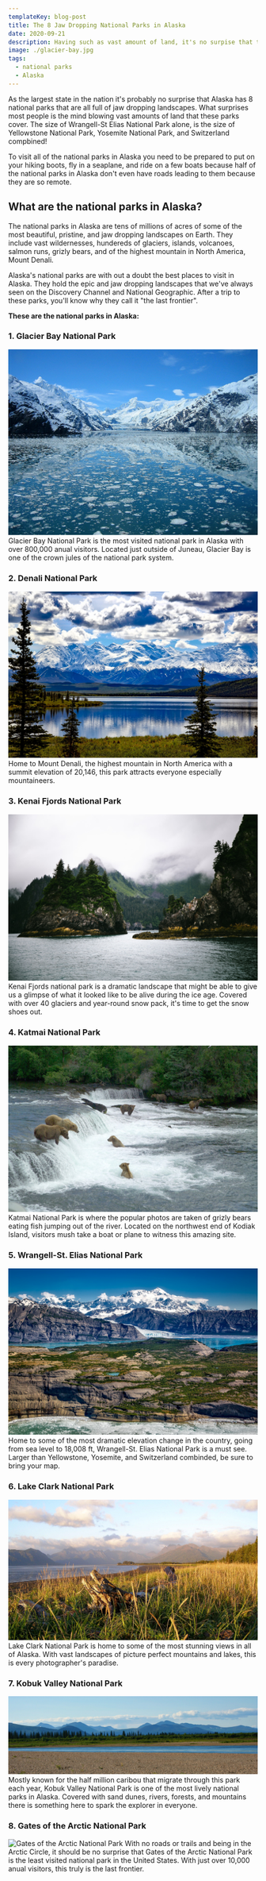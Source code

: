 ```yaml
---
templateKey: blog-post
title: The 8 Jaw Dropping National Parks in Alaska
date: 2020-09-21
description: Having such as vast amount of land, it's no surpise that the Alaska national parks happen to have some of the most jaw dropping landscapes on Earth.
image: ./glacier-bay.jpg
tags:
  - national parks
  - Alaska
---
```

As the largest state in the nation it's probably no surprise that Alaska has 8 national parks that are all full of jaw dropping landscapes. What surprises most people is the mind blowing vast amounts of land that these parks cover. The size of Wrangell-St Elias National Park alone, is the size of Yellowstone National Park, Yosemite National Park, and Switzerland compbined! 

To visit all of the national parks in Alaska you need to be prepared to put on your hiking boots, fly in a seaplane, and ride on a few boats because half of the national parks in Alaska don't even have roads leading to them because they are so remote.

## What are the national parks in Alaska?
The national parks in Alaska are tens of millions of acres of some of the most beautiful, pristine, and jaw dropping landscapes on Earth. They include vast wildernesses, hundereds of glaciers, islands, volcanoes, salmon runs, grizly bears, and of the highest mountain in North America, Mount Denali.

Alaska's national parks are with out a doubt the best places to visit in Alaska. They hold the epic and jaw dropping landscapes that we've always seen on the Discovery Channel and National Geographic. After a trip to these parks, you'll know why they call it "the last frontier".

**These are the national parks in Alaska:**

### 1. Glacier Bay National Park
![Glacier Bay National Park](./glacier-bay.jpg)
Glacier Bay National Park is the most visited national park in Alaska with over 800,000 anual visitors. Located just outside of Juneau, Glacier Bay is one of the crown jules of the national park system.

### 2. Denali National Park
![Denali National Park](./denali.jpg)
Home to Mount Denali, the highest mountain in North America with a summit elevation of 20,146, this park attracts everyone especially mountaineers.

### 3. Kenai Fjords National Park
![Kenai Fjords National Park](./kenai-fjords.jpg)
Kenai Fjords national park is a dramatic landscape that might be able to give us a glimpse of what it looked like to be alive during the ice age. Covered with over 40 glaciers and year-round snow pack, it's time to get the snow shoes out.

### 4. Katmai National Park
![Katmai National Park](./katmai.jpg)
Katmai National Park is where the popular photos are taken of grizly bears eating fish jumping out of the river. Located on the northwest end of Kodiak Island, visitors mush take a boat or plane to witness this amazing site.

### 5. Wrangell-St. Elias National Park
![Wrangell-St. Elias National Park](./wrangell-st-elias.jpg)
Home to some of the most dramatic elevation change in the country, going from sea level to 18,008 ft, Wrangell-St. Elias National Park is a must see. Larger than Yellowstone, Yosemite, and Switzerland combinded, be sure to bring your map.

### 6. Lake Clark National Park
![Lake Clark National Park](./lake-clark.jpg)
Lake Clark National Park is home to some of the most stunning views in all of Alaska. With vast landscapes of picture perfect mountains and lakes, this is every photographer's paradise.

### 7. Kobuk Valley National Park
![Kobuk Valley National Park](./kobuk-valley.jpg)
Mostly known for the half million caribou that migrate through this park each year, Kobuk Valley National Park is one of the most lively national parks in Alaska. Covered with sand dunes, rivers, forests, and mountains there is something here to spark the explorer in everyone.

### 8. Gates of the Arctic National Park
![Gates of the Arctic National Park](./arctic-gates.jpg)
With no roads or trails and being in the Arctic Circle, it should be no surprise that Gates of the Arctic National Park is the least visited national park in the United States. With just over 10,000 anual visitors, this truly is the last frontier.